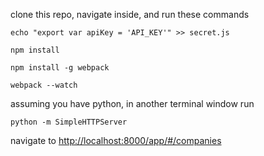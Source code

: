 clone this repo, navigate inside, and run these commands

`echo "export var apiKey = 'API_KEY'" >> secret.js`

`npm install`

`npm install -g webpack`

`webpack --watch`

assuming you have python, in another terminal window run

`python -m SimpleHTTPServer`

navigate to [http://localhost:8000/app/#/companies](http://localhost:8000/app/#/companies)
